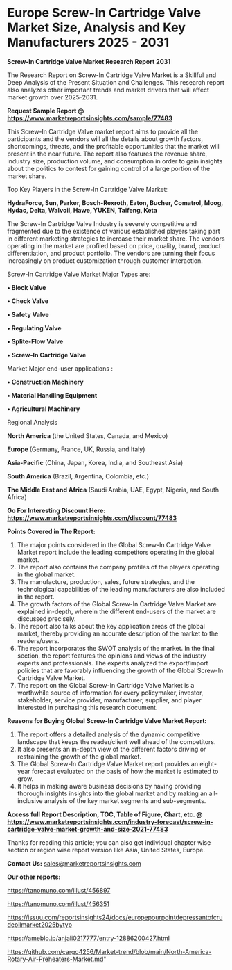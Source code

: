 # Europe Screw-In Cartridge Valve Market Size, Analysis and Key Manufacturers 2025 - 2031

<strong>Screw-In Cartridge Valve Market Research Report 2031</strong>

The Research Report on Screw-In Cartridge Valve Market is a Skillful and Deep Analysis of the Present Situation and Challenges. This research report also analyzes other important trends and market drivers that will affect market growth over 2025-2031.

<strong>Request Sample Report @ <a href=https://www.marketreportsinsights.com/sample/77483>https://www.marketreportsinsights.com/sample/77483</a></strong>

This Screw-In Cartridge Valve market report aims to provide all the participants and the vendors will all the details about growth factors, shortcomings, threats, and the profitable opportunities that the market will present in the near future. The report also features the revenue share, industry size, production volume, and consumption in order to gain insights about the politics to contest for gaining control of a large portion of the market share.

Top Key Players in the Screw-In Cartridge Valve Market:

<strong>HydraForce, Sun, Parker, Bosch-Rexroth, Eaton, Bucher, Comatrol, Moog, Hydac, Delta, Walvoil, Hawe, YUKEN, Taifeng, Keta</strong>

The Screw-In Cartridge Valve Industry is severely competitive and fragmented due to the existence of various established players taking part in different marketing strategies to increase their market share. The vendors operating in the market are profiled based on price, quality, brand, product differentiation, and product portfolio. The vendors are turning their focus increasingly on product customization through customer interaction.

Screw-In Cartridge Valve Market Major Types are:

<strong>• Block Valve

• Check Valve

• Safety Valve

• Regulating Valve

• Splite-Flow Valve

• Screw-In Cartridge Valve</strong>

Market Major end-user applications :

<strong>• Construction Machinery

• Material Handling Equipment

• Agricultural Machinery</strong>

Regional Analysis

</u><strong><b>North America</b></strong> (the United States, Canada, and Mexico)

<strong><b>Europe </b></strong>(Germany, France, UK, Russia, and Italy)

<strong><b>Asia-Pacific</b></strong> (China, Japan, Korea, India, and Southeast Asia)

<strong><b>South America</b></strong> (Brazil, Argentina, Colombia, etc.)

<strong><b>The Middle East and Africa</b></strong> (Saudi Arabia, UAE, Egypt, Nigeria, and South Africa)

<strong>Go For Interesting Discount Here: <a href=https://www.marketreportsinsights.com/discount/77483>https://www.marketreportsinsights.com/discount/77483</a></strong>

<strong>Points Covered in The Report:</strong>
<ol>
  <li>The major points considered in the Global Screw-In Cartridge Valve Market report include the leading competitors operating in the global market.</li>
  <li>The report also contains the company profiles of the players operating in the global market.</li>
  <li>The manufacture, production, sales, future strategies, and the technological capabilities of the leading manufacturers are also included in the report.</li>
  <li>The growth factors of the Global Screw-In Cartridge Valve Market are explained in-depth, wherein the different end-users of the market are discussed precisely.</li>
  <li>The report also talks about the key application areas of the global market, thereby providing an accurate description of the market to the readers/users.</li>
  <li>The report incorporates the SWOT analysis of the market. In the final section, the report features the opinions and views of the industry experts and professionals. The experts analyzed the export/import policies that are favorably influencing the growth of the Global Screw-In Cartridge Valve Market.</li>
  <li>The report on the Global Screw-In Cartridge Valve Market is a worthwhile source of information for every policymaker, investor, stakeholder, service provider, manufacturer, supplier, and player interested in purchasing this research document.</li>
</ol>
<strong>Reasons for Buying Global Screw-In Cartridge Valve Market Report:</strong>

<ol>
  <li>The report offers a detailed analysis of the dynamic competitive landscape that keeps the reader/client well ahead of the competitors.</li>
  <li>It also presents an in-depth view of the different factors driving or restraining the growth of the global market.</li>
  <li>The Global Screw-In Cartridge Valve Market report provides an eight-year forecast evaluated on the basis of how the market is estimated to grow.</li>
  <li>It helps in making aware business decisions by having providing thorough insights insights into the global market and by making an all-inclusive analysis of the key market segments and sub-segments.</li>
</ol>
<strong>Access full Report Description, TOC, Table of Figure, Chart, etc. @ <a href=https://www.marketreportsinsights.com/industry-forecast/screw-in-cartridge-valve-market-growth-and-size-2021-77483>https://www.marketreportsinsights.com/industry-forecast/screw-in-cartridge-valve-market-growth-and-size-2021-77483</a></strong>


Thanks for reading this article; you can also get individual chapter wise section or region wise report version like Asia, United States, Europe.

<strong>Contact Us:</strong>
sales@marketreportsinsights.com

<strong>Our other reports:</strong>

<a href=https://tanomuno.com/illust/456897>https://tanomuno.com/illust/456897</a>

<a href=https://tanomuno.com/illust/456351>https://tanomuno.com/illust/456351</a>

<a href=https://issuu.com/reportsinsights24/docs/europepourpointdepressantofcrudeoilmarket2025bytyp>https://issuu.com/reportsinsights24/docs/europepourpointdepressantofcrudeoilmarket2025bytyp</a>

<a href=https://ameblo.jp/anjali0217777/entry-12886200427.html>https://ameblo.jp/anjali0217777/entry-12886200427.html</a>

<a href=https://github.com/cargo4256/Market-trend/blob/main/North-America-Rotary-Air-Preheaters-Market.md>https://github.com/cargo4256/Market-trend/blob/main/North-America-Rotary-Air-Preheaters-Market.md</a>"
